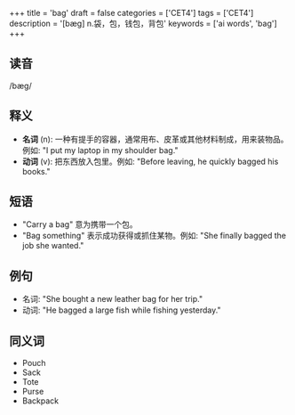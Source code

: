 +++
title = 'bag'
draft = false
categories = ['CET4']
tags = ['CET4']
description = '[bæg] n.袋，包，钱包，背包'
keywords = ['ai words', 'bag']
+++

## 读音
/bæɡ/

## 释义
- **名词** (n): 一种有提手的容器，通常用布、皮革或其他材料制成，用来装物品。例如: "I put my laptop in my shoulder bag."
- **动词** (v): 把东西放入包里。例如: "Before leaving, he quickly bagged his books."

## 短语
- "Carry a bag" 意为携带一个包。
- "Bag something" 表示成功获得或抓住某物。例如: "She finally bagged the job she wanted."

## 例句
- 名词: "She bought a new leather bag for her trip."
- 动词: "He bagged a large fish while fishing yesterday."
  
## 同义词
- Pouch
- Sack
- Tote
- Purse
- Backpack
